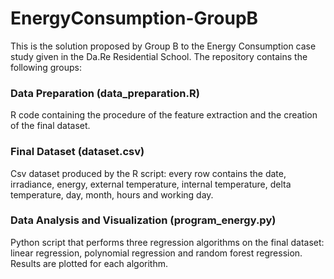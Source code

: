 # EnergyConsumption-GroupB

This is the solution proposed by Group B to the Energy Consumption case study given in the Da.Re Residential School. The repository contains the following groups:

### Data Preparation (data_preparation.R)

R code containing the procedure of the feature extraction and the creation of the final dataset.

### Final Dataset (dataset.csv)

Csv dataset produced by the R script: every row contains the date, irradiance, energy, external temperature, internal temperature, delta temperature, day, month, hours and working day.

### Data Analysis and Visualization (program_energy.py)

Python script that performs three regression algorithms on the final dataset: linear regression, polynomial regression and random forest regression. Results are plotted for each algorithm.
